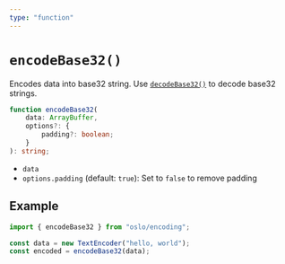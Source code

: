 ```yaml
---
type: "function"
---
```


# `encodeBase32()`

Encodes data into base32 string. Use [`decodeBase32()`](ref:crypto) to decode base32 strings.

```ts
function encodeBase32(
	data: ArrayBuffer,
	options?: {
		padding?: boolean;
	}
): string;
```

- `data`
- `options.padding` (default: `true`): Set to `false` to remove padding

## Example

```ts
import { encodeBase32 } from "oslo/encoding";

const data = new TextEncoder("hello, world");
const encoded = encodeBase32(data);
```

